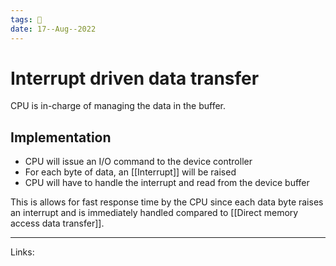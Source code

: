 ```yaml
---
tags: 🌱
date: 17--Aug--2022
---
```


# Interrupt driven data transfer

CPU is in-charge of managing the data in the buffer.

## Implementation
- CPU will issue an I/O command to the device controller
- For each byte of data, an [[Interrupt]] will be raised
- CPU will have to handle the interrupt and read from the device buffer

This is allows for fast response time by the CPU since each data byte raises an interrupt and is immediately handled compared to [[Direct memory access data transfer]].

---
Links: 